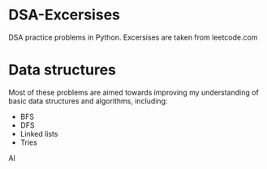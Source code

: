# DSA-Excersises

DSA practice problems in Python. Excersises are taken from leetcode.com

# Data structures

Most of these problems are aimed towards improving my understanding of basic data structures and algorithms, including:

- BFS
- DFS
- Linked lists
- Tries

Al
